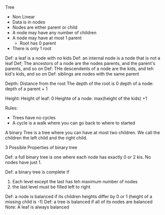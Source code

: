 Tree
* Non Linear
* Data is in nodes
* Nodes are either parent or child
* A node may have any number of children
* A node may have at most 1 parent
	* Root has 0 parent
* There is only 1 root

Def: a leaf is a node with no kids
Def: an internal node is a node that is not a leaf
Def; The ancestors of a node are the nodes parents, and the parent's parents, and so on
Def: THe descendents of a node are the kids, and teh kid's kids, and so on
Def: siblings are nodes with the same parent


Depth: Distance from the root
The depth of the root is 0
depth of a node: depth of a parent + 1

Height:
Height of leaf: 0
Heighte of a node: max(height of the kids) +1


Rules:
* Trees have no cycles
* A cycle is a walk where you can go back to where to started

A binary Tree is a tree where you can have at most two children.
We call the children the left child and the right child.

3 Possible Properties of binary tree

Def: a full binary tree is one where each node has exactly 0 or 2 kis. No nodes have just 1.

Def: a binary tree is complete if
1. Each level except the last has teh maximum number of nodes
2. the last level must be filled left to right

Def: a node is balanced if its children heights differ by 0 or 1 (height of a missing child is -1)
Def: a tree is balanced if all of its nodes are balanced
Note: A leaf is always balanced



